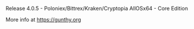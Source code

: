 Release 4.0.5 - Poloniex/Bittrex/Kraken/Cryptopia AllOSx64 - Core Edition

More info at https://gunthy.org
